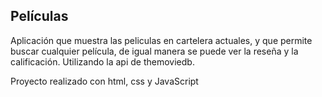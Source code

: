 ## Películas

Aplicación que muestra las peliculas en cartelera actuales, y que permite buscar cualquier película, de igual manera se puede ver la reseña y la calificación. Utilizando la api de themoviedb. 

Proyecto realizado con html, css y JavaScript